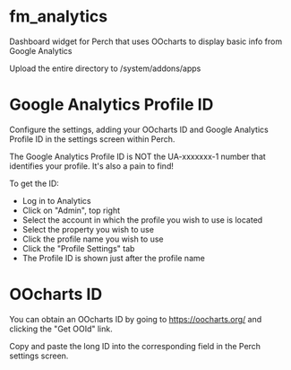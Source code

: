 fm_analytics
============

Dashboard widget for Perch that uses OOcharts to display basic info from Google Analytics

Upload the entire directory to /system/addons/apps


Google Analytics Profile ID
===========================

Configure the settings, adding your OOcharts ID and Google Analytics Profile ID in the settings screen within Perch.

The Google Analytics Profile ID is NOT the UA-xxxxxxx-1 number that identifies your profile. It's also a pain to find!

To get the ID:

* Log in to Analytics
* Click on "Admin", top right
* Select the account in which the profile you wish to use is located
* Select the property you wish to use
* Click the profile name you wish to use
* Click the "Profile Settings" tab
* The Profile ID is shown just after the profile name



OOcharts ID
===========================

You can obtain an OOcharts ID by going to https://oocharts.org/ and clicking the "Get OOId" link.

Copy and paste the long ID into the corresponding field in the Perch settings screen.